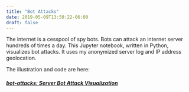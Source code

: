 ```yaml
---
title: "Bot Attacks"
date: 2019-05-09T13:50:22-06:00
draft: false
---
```


The internet is a cesspool of spy bots. Bots can attack an internet server hundreds of times a day. This Jupyter notebook, written in Python, visualizes bot attacks.  It uses my anonymized server log and IP address geolocation.

The illustration and code are here:  
##### [bot-attacks: Server Bot Attack Visualization](https://github.com/jkmackie/bot-attacks)